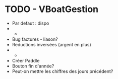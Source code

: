 TODO - VBoatGestion
=========

* Par defaut : dispo
* -
* Bug factures - liason?
* Reductions inversées (argent en plus)
* -
* Créer Paddle
* Bouton fin d'année?
* Peut-on mettre les chiffres des jours précédent?
